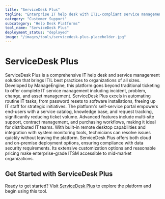 ```yaml
---
title: "ServiceDesk Plus"
tagline: "Enterprise IT help desk with ITIL-compliant service management"
category: "Customer Support"
subcategory: "Help Desk Platforms"
tool_name: "ServiceDesk Plus"
deployment_status: "deployed"
image: "/images/tools/servicedesk-plus-placeholder.jpg"
---
```


# ServiceDesk Plus

ServiceDesk Plus is a comprehensive IT help desk and service management solution that brings ITIL best practices to organizations of all sizes. Developed by ManageEngine, this platform goes beyond traditional ticketing to offer complete IT service management including incident, problem, change, and asset management. ServiceDesk Plus excels in automating routine IT tasks, from password resets to software installations, freeing up IT staff for strategic initiatives. The platform's self-service portal empowers end-users with a service catalog, knowledge base, and request tracking, significantly reducing ticket volume. Advanced features include multi-site support, contract management, and purchasing workflows, making it ideal for distributed IT teams. With built-in remote desktop capabilities and integration with system monitoring tools, technicians can resolve issues quickly without leaving the platform. ServiceDesk Plus offers both cloud and on-premise deployment options, ensuring compliance with data security requirements. Its extensive customization options and reasonable pricing make enterprise-grade ITSM accessible to mid-market organizations.
## Get Started with ServiceDesk Plus

Ready to get started? Visit [ServiceDesk Plus](https://servicedeskplus.com) to explore the platform and begin using this tool.
